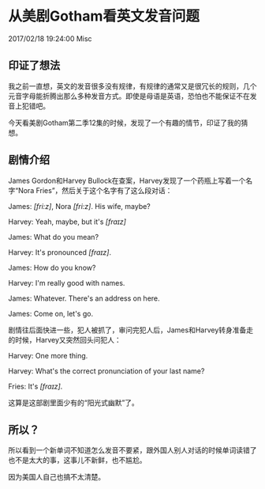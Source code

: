 # 从美剧Gotham看英文发音问题
2017/02/18 19:24:00
Misc


## 印证了想法

我之前一直想，英文的发音很多没有规律，有规律的通常又是很冗长的规则，几个元音字母能折腾出那么多种发音方式。即使是母语是英语，恐怕也不能保证不在发音上犯错吧。

今天看美剧Gotham第二季12集的时候，发现了一个有趣的情节，印证了我的猜想。


## 剧情介绍

James Gordon和Harvey Bullock在查案，Harvey发现了一个药瓶上写着一个名字“Nora Fries”，然后关于这个名字有了这么段对话：

James: *[fri:z]*, Nora *[fri:z]*. His wife, maybe?

Harvey: Yeah, maybe, but it's *[fraɪz]*

James: What do you mean?

Harvey: It's pronounced *[fraɪz]*.

James: How do you know?

Harvey: I'm really good with names.

James: Whatever. There's an address on here.

James: Come on, let's go.

剧情往后面快进一些，犯人被抓了，审问完犯人后，James和Harvey转身准备走的时候，Harvey又突然回头问犯人：

Harvey: One more thing.

Harvey: What's the correct pronunciation of your last name?

Fries: It's *[fraɪz]*.

这算是这部剧里面少有的“阳光式幽默”了。


## 所以？

所以看到一个新单词不知道怎么发音不要紧，跟外国人别人对话的时候单词读错了也不是太大的事，这事儿不新鲜，也不尴尬。

因为美国人自己也搞不太清楚。

